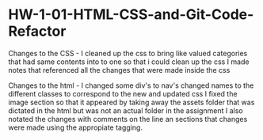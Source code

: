 # HW-1-01-HTML-CSS-and-Git-Code-Refactor

Changes to the CSS - 
I cleaned up the css to bring like valued categories that had same contents into to one so that i could clean up the css
I made notes that referenced all the changes that were made inside the css


Changes to the html - 
I changed some div's to nav's 
changed names to the different classes to correspond to the new and updated css
I fixed the image section so that it appeared by taking away the assets folder that was dictated in the html but was not an actual folder in the assignment
I also notated the changes with comments on the line an sections that changes were made using the appropiate tagging. 
